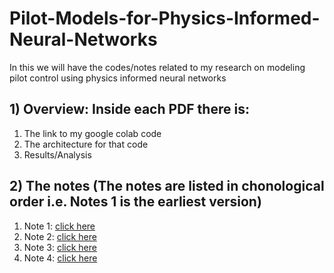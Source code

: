 # Pilot-Models-for-Physics-Informed-Neural-Networks
In this we will have the codes/notes related to my research on modeling pilot control using physics informed neural networks

## 1) Overview: Inside each PDF there is:
1.  The link to my google colab code
2.  The architecture for that code
3.  Results/Analysis

## 2) The notes (The notes are listed in chonological order i.e. Notes 1 is the earliest version)
1. Note 1: [click here](https://github.com/stephenbrutch/Pilot-Models-for-Physics-Informed-Neural-Networks/blob/main/Google%20Colab%20Code%201%20Notes.pdf)
2. Note 2: [click here](https://github.com/stephenbrutch/Pilot-Models-for-Physics-Informed-Neural-Networks/blob/main/Google%20Colab%20Code%201.1%20Notes.pdf)
3. Note 3: [click here](https://github.com/stephenbrutch/Pilot-Models-for-Physics-Informed-Neural-Networks/blob/main/Google%20Colab%20Code%201.2%20Notes.pdf)
4. Note 4: [click here](https://github.com/stephenbrutch/Pilot-Models-for-Physics-Informed-Neural-Networks/blob/main/Google%20Colab%20Code%202%20Notes.pdf)
